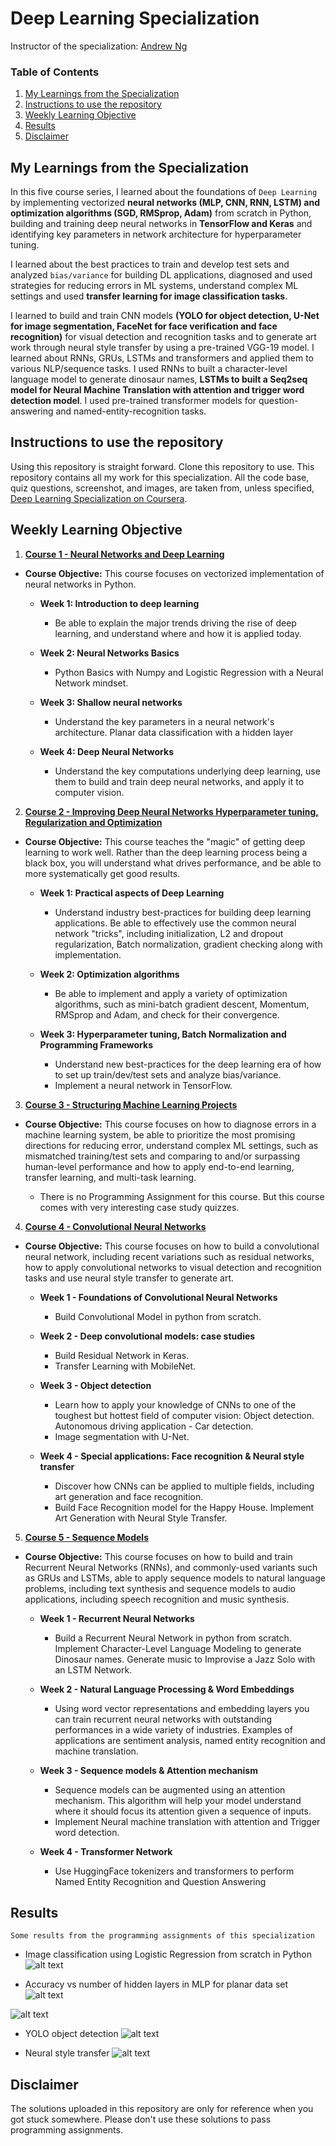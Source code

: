 # Deep Learning Specialization
Instructor of the specialization: [Andrew Ng](http://www.andrewng.org/)

### Table of Contents
1. [My Learnings from the Specialization](#Learning)
2. [Instructions to use the repository](#Instruction)
3. [Weekly Learning Objective](#Description)
4. [Results](#res)
5. [Disclaimer](#Disc)

## My Learnings from the Specialization<a name="Learning"></a>

In this five course series, I learned about the foundations of `Deep Learning` by implementing vectorized **neural networks (MLP, CNN, RNN, LSTM) and optimization algorithms (SGD, RMSprop, Adam)** from scratch in Python, building and training deep neural networks in **TensorFlow and Keras** and identifying key parameters in network architecture for hyperparameter tuning.

I learned about the best practices to train and develop test sets and analyzed `bias/variance` for building DL applications, diagnosed and used strategies for reducing errors in ML systems, understand complex ML settings and used **transfer learning for image classification tasks**.

I learned to build and train CNN models **(YOLO for object detection, U-Net for image segmentation, FaceNet for face verification and face recognition)** for visual detection and recognition tasks and to generate art work through neural style transfer by using a pre-trained VGG-19 model. I learned about RNNs, GRUs, LSTMs and transformers and applied them to various NLP/sequence tasks. I used RNNs to built a character-level language model to generate dinosaur names, **LSTMs to built a Seq2seq model for Neural Machine Translation with attention and trigger word detection model**. I used pre-trained transformer models for question-answering and named-entity-recognition tasks.

## Instructions to use the repository<a name="Instruction"></a>
Using this repository is straight forward. Clone this repository to use.
This repository contains all my work for this specialization. All the code base, quiz questions, screenshot, and images, are taken from, unless specified, [Deep Learning Specialization on Coursera](https://www.coursera.org/specializations/deep-learning?utm_source=gg&utm_medium=sem&utm_campaign=17-DeepLearning-US&utm_content=17-DeepLearning-US&campaignid=904733485&adgroupid=49070439496&device=c&keyword=neural%20network%20for%20machine%20learning&matchtype=b&network=g&devicemodel=&adpostion=&creativeid=415429113789&hide_mobile_promo&gclid=EAIaIQobChMI5_CtgI_t7wIVPObjBx0xuwp6EAAYASAAEgKLhvD_BwE).

## Weekly Learning Objective<a name="Description"></a>
1. **[Course 1 - Neural Networks and Deep Learning](https://github.com/Ankit-Kumar-Saini/Deep_Learning_Specialization/tree/main/C1%20-%20Neural%20Networks%20and%20Deep%20Learning)**

- **Course Objective:** This course focuses on vectorized implementation of neural networks in Python.

   - **Week 1: Introduction to deep learning**
      - Be able to explain the major trends driving the rise of deep learning, and understand where and how it is applied today.

   - **Week 2: Neural Networks Basics**
      - Python Basics with Numpy and Logistic Regression with a Neural Network mindset.

   - **Week 3: Shallow neural networks**
      - Understand the key parameters in a neural network's architecture. Planar data classification with a hidden layer

   - **Week 4: Deep Neural Networks**
      - Understand the key computations underlying deep learning, use them to build and train deep neural networks, and apply it to computer vision.

2. **[Course 2 - Improving Deep Neural Networks Hyperparameter tuning, Regularization and Optimization](https://github.com/Ankit-Kumar-Saini/Deep_Learning_Specialization/tree/main/C2%20-%20Improving%20Deep%20Neural%20Networks%20Hyperparameter%20tuning%2C%20Regularization%20and%20Optimization)**

- **Course Objective:** This course teaches the "magic" of getting deep learning to work well. Rather than the deep learning process being a black box, you will understand what drives performance, and be able to more systematically get good results. 

   - **Week 1: Practical aspects of Deep Learning**
      - Understand industry best-practices for building deep learning applications. Be able to effectively use the common neural network "tricks", including initialization, L2 and dropout regularization, Batch normalization, gradient checking along with implementation.

   - **Week 2: Optimization algorithms**
      - Be able to implement and apply a variety of optimization algorithms, such as mini-batch gradient descent, Momentum, RMSprop and Adam, and check for their convergence. 

   - **Week 3: Hyperparameter tuning, Batch Normalization and Programming Frameworks**
      - Understand new best-practices for the deep learning era of how to set up train/dev/test sets and analyze bias/variance. 
      - Implement a neural network in TensorFlow.

3. **[Course 3 - Structuring Machine Learning Projects](https://github.com/Ankit-Kumar-Saini/Deep_Learning_Specialization/tree/main/C3%20-%20Structuring%20Machine%20Learning%20Projects)**

- **Course Objective:** This course focuses on how to diagnose errors in a machine learning system, be able to prioritize the most promising directions for reducing error, understand complex ML settings, such as mismatched training/test sets and comparing to and/or surpassing human-level performance and how to apply end-to-end learning, transfer learning, and multi-task learning. 

   - There is no Programming Assignment for this course. But this course comes with very interesting case study quizzes.

4. **[Course 4 - Convolutional Neural Networks](https://github.com/Ankit-Kumar-Saini/Deep_Learning_Specialization/tree/main/C4%20-%20Convolutional%20Neural%20Networks)**

- **Course Objective:** This course focuses on how to build a convolutional neural network, including recent variations such as residual networks, how to apply convolutional networks to visual detection and recognition tasks and use neural style transfer to generate art.

   - **Week 1 - Foundations of Convolutional Neural Networks**
      - Build Convolutional Model in python from scratch.

   - **Week 2 - Deep convolutional models: case studies**
      - Build Residual Network in Keras.
      - Transfer Learning with MobileNet.

   - **Week 3 - Object detection**
      - Learn how to apply your knowledge of CNNs to one of the toughest but hottest field of computer vision: Object detection. Autonomous driving application - Car detection.
      - Image segmentation with U-Net.

   - **Week 4 - Special applications: Face recognition & Neural style transfer**
      - Discover how CNNs can be applied to multiple fields, including art generation and face recognition. 
      - Build Face Recognition model for the Happy House. Implement Art Generation with Neural Style Transfer.

5. **[Course 5 - Sequence Models](https://github.com/Ankit-Kumar-Saini/Deep_Learning_Specialization/tree/main/C5%20-%20Sequence%20Models)**

- **Course Objective:** This course focuses on how to build and train Recurrent Neural Networks (RNNs), and commonly-used variants such as GRUs and LSTMs, able to apply sequence models to natural language problems, including text synthesis and sequence models to audio applications, including speech recognition and music synthesis.

   - **Week 1 - Recurrent Neural Networks**
      - Build a Recurrent Neural Network in python from scratch. Implement Character-Level Language Modeling to generate Dinosaur names. Generate music to Improvise a Jazz Solo with an LSTM Network.

   - **Week 2 - Natural Language Processing & Word Embeddings**
      - Using word vector representations and embedding layers you can train recurrent neural networks with outstanding performances in a wide variety of industries. Examples of applications are sentiment analysis, named entity recognition and machine translation.

   - **Week 3 - Sequence models & Attention mechanism**
      - Sequence models can be augmented using an attention mechanism. This algorithm will help your model understand where it should focus its attention given a sequence of inputs.
      - Implement Neural machine translation with attention and Trigger word detection.

  - **Week 4 - Transformer Network**
      - Use HuggingFace tokenizers and transformers to perform Named Entity Recognition and Question Answering


## Results<a name="res"></a>
`Some results from the programming assignments of this specialization`

- Image classification using Logistic Regression from scratch in Python
![alt text](https://github.com/Ankit-Kumar-Saini/Coursera_Deep_Learning_Specialization/blob/main/Results/logistic_reg.PNG) 

- Accuracy vs number of hidden layers in MLP for planar data set
![alt text](https://github.com/Ankit-Kumar-Saini/Coursera_Deep_Learning_Specialization/blob/main/Results/hidden_layers.PNG) 

![alt text](https://github.com/Ankit-Kumar-Saini/Coursera_Deep_Learning_Specialization/blob/main/Results/hidden_layer_2.PNG) 

- YOLO object detection
![alt text](https://github.com/Ankit-Kumar-Saini/Coursera_Deep_Learning_Specialization/blob/main/Results/object_detection.PNG) 

- Neural style transfer
![alt text](https://github.com/Ankit-Kumar-Saini/Coursera_Deep_Learning_Specialization/blob/main/Results/neural_style_transfer.PNG)

## Disclaimer<a name="Disc"></a>
The solutions uploaded in this repository are only for reference when you got stuck somewhere. Please don't use these solutions to pass programming assignments. 


